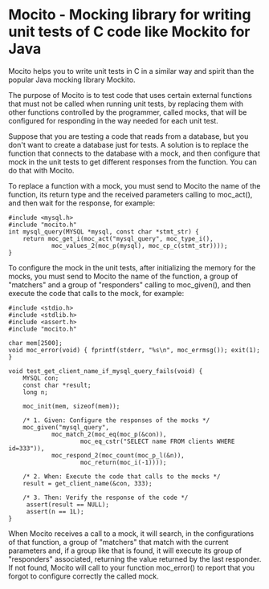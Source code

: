# Mocito - Mocking library for writing unit tests of C code like Mockito for Java

Mocito helps you to write unit tests in C in a similar way and spirit than the popular Java mocking library Mockito.

The purpose of Mocito is to test code that uses certain external functions that must not be called when running unit tests, by replacing them with other functions controlled by the programmer, called mocks, that will be configured for responding in the way needed for each unit test.

Suppose that you are testing a code that reads from a database, but you don't want to create a database just for tests. A solution is to replace the function that connects to the database with a mock, and then configure that mock in the unit tests to get different responses from the function. You can do that with Mocito.

To replace a function with a mock, you must send to Mocito the name of the function, its return type and the received parameters calling to moc_act(), and then wait for the response, for example:

    #include <mysql.h>
    #include "mocito.h"
    int mysql_query(MYSQL *mysql, const char *stmt_str) {
        return moc_get_i(moc_act("mysql_query", moc_type_i(),
                moc_values_2(moc_p(mysql), moc_cp_c(stmt_str))));
    }

To configure the mock in the unit tests, after initializing the memory for the mocks, you must send to Mocito the name of the function, a group of "matchers" and a group of "responders" calling to moc_given(), and then execute the code that calls to the mock, for example:
    
    #include <stdio.h>
    #include <stdlib.h>
    #include <assert.h>
    #include "mocito.h"

    char mem[2500];
    void moc_error(void) { fprintf(stderr, "%s\n", moc_errmsg()); exit(1); }

    void test_get_client_name_if_mysql_query_fails(void) {
        MYSQL con;
        const char *result;
        long n;

        moc_init(mem, sizeof(mem));

        /* 1. Given: Configure the responses of the mocks */
        moc_given("mysql_query",
                moc_match_2(moc_eq(moc_p(&con)),
                        moc_eq_cstr("SELECT name FROM clients WHERE id=333")),
                moc_respond_2(moc_count(moc_p_l(&n)),
                        moc_return(moc_i(-1))));

        /* 2. When: Execute the code that calls to the mocks */
        result = get_client_name(&con, 333);

        /* 3. Then: Verify the response of the code */
         assert(result == NULL);
         assert(n == 1L);
    }

When Mocito receives a call to a mock, it will search, in the configurations of that function, a group of "matchers" that match with the current parameters and, if a group like that is found, it will execute its group of "responders" associated, returning the value returned by the last responder. If not found, Mocito will call to your function moc_error() to report that you forgot to configure correctly the called mock.
